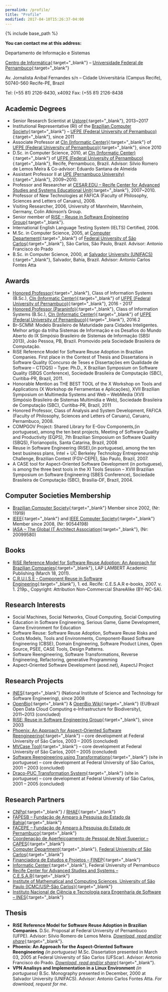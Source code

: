 ```yaml
---
permalink: /profile/
title: "Profile"
modified: 2017-04-10T15:26:37-04:00
---
```


{% include base_path %}

**You can contact me at this address:**

Departamento de Informação e Sistemas

[Centro de Informática](http://www.cin.ufpe.br){:target="_blank"} – [Universidade Federal de Pernambuco](http://www.ufpe.br){:target="_blank"}

Av. Jornalista Anibal Fernandes s/n – Cidade Universitária (Campus Recife), 50740-560 Recife-PE, Brazil

Tel: (+55 81) 2126-8430, x4092   Fax: (+55 81) 2126-8438

## Academic Degrees ##

- Senior Research Scientist at [Ustore](http://www.ustore.com.br){:target="_blank"}, 2013~2017
- Institutional Representative (RI) of the [Brazilian Computer Society](http://www.sbc.org.br){:target="_blank"} – [UFPE (Federal University of Pernambuco)](http://www.ufpe.br){:target="_blank"}, since 2011
- Associate Professor at [CIn (Informatic Center)](http://www.cin.ufpe.br){:target="_blank"} of [UFPE (Federal University of Pernambuco)](http://www.ufpe.br){:target="_blank"}, since 2010
- D.Sc. in Computer Science, 2010, at [CIn (Informatic Center)](http://www.cin.ufpe.br){:target="_blank"} of [UFPE (Federal University of Pernambuco)](http://www.ufpe.br){:target="_blank"}, Recife, Pernambuco, Brazil. Advisor: Silvio Romero de Lemos Meira & Co-advisor: Eduardo Santana de Almeida
- Assistant Professor II at [UPE (Pernambuco University)](http://www.upe.br/graducao/cursos-presenciais/113-industrix/project-2/439-bacharelado-em-sistemas-de-informacao){:target="_blank"}, 2009~2010.
- Professor and Researcher at [CESAR.EDU – Recife Center for Advanced Studies and Systems Educational Unit](http://www.cesar.edu.br/){:target="_blank"}, 2007~2010.
- Professor of New Technologies at FAFICA (Faculty of Philosophy, Sciences and Letters of Caruaru), 2008.
- Visiting Researcher, 2006, University of Mannheim, Mannheim, Germany, Colin Atkinson’s Group.
- Senior member of [RiSE – Reuse in Software Engineering Group](http://www.rise.com.br/riselabs/){:target="_blank"}.
- International English Language Testing System (IELTS) Certified, 2006.
- M.Sc. in Computer Science, 2005, at [Computer Departement](http://www.dc.ufscar.br){:target="_blank"} of [Federal University of São Carlos](http://www.ufscar.br){:target="_blank"}, São Carlos, São Paulo, Brazil. Advisor: Antonio Francisco do Prado
- B.Sc. in Computer Science, 2000, at [Salvador University (UNIFACS)](http://www.unifacs.br){:target="_blank"}, Salvador, Bahia, Brazil. Advisor: Antonio Carlos Fontes Atta

## Awards ##

- [Honored Professor](https://goo.gl/photos/7VgfFuFpPyqXyJ3Q7){:target="_blank"}, Class of Information Systems (B.Sc.), [CIn (Informatic Center)](http://www.cin.ufpe.br){:target="_blank"} of [UFPE (Federal University of Pernambuco)](http://www.ufpe.br){:target="_blank"}, 2016 - 2017
- [Honored Professor (Paraninfo)](https://goo.gl/photos/f7tLnSzgUTEdcCteA){:target="_blank"}, Class of Information Systems (B.Sc.), [CIn (Informatic Center)](http://www.cin.ufpe.br){:target="_blank"} of [UFPE (Federal University of Pernambuco)](http://www.ufpe.br){:target="_blank"}, 2016.2
- Br-SCMM: Modelo Brasileiro de Maturidade para Cidades Inteligentes. Melhor artigo da trilha Sistemas de Informação e os Desafios do Mundo Aberto do IX Simpósio Brasileiro de Sistemas de Informação (SBSI 2013), João Pessoa, PB, Brazil. Promovido pela Sociedade Brasileira de Computação.
- RiSE Reference Model for Software Reuse Adoption in Brazilian Companies. First place in the Contest of Thesis and Dissertations in Software Quality (Concurso de Teses e Dissertações em Qualidade de Software – CTDQS) – Type: Ph.D., X Brazilian Symposium on Software Quality (SBQS Conference), Sociedade Brasileira de Computação (SBC), Curitiba-PR, Brazil, 2011.
- Honorable Mention as THE BEST TOOL of the X Workshop on Tools and Applications (X Workshop de Ferramentas e Aplicações), XVII Brazilian Symposium on Multimedia Systems and Web – WebMedia (XVII Simpósio Brasileiro de Sistemas Multimídia e Web), Sociedade Brasileira de Computação (SBC), Curitiba-PR, Brazil, 2011
- Honored Professor, Class of Analysis and System Development, FAFICA (Faculty of Philosophy, Sciences and Letters of Caruaru), Caruaru, Pernambuco, 2008.
- COMPGOV Project: Shared Library for E-Gov Components,(in portuguese), among the ten best projects, Meeting of Software Quality and Productivity (EQPS), 7th Brazilian Simposium on Software Quality (SBQS), Florianopolis, Santa Catarina, Brazil, 2008
- Reuse in Software Engineering (RiSE),(in portuguese), among the ten best business plans, Intel + UC Berkeley Technology Entrepreneurship Challenge, Brazilian Contest (FGV-CEPE), São Paulo, Brazil, 2007.
- A CASE tool for Aspect-Oriented Software Development (in portuguese), is among the three best tools in the XI Tools Session – XVIII Brazilian Symposium on Software Engineering (SBES Conference), Sociedade Brasileira de Computação (SBC), Brasília-DF, Brazil, 2004.

## Computer Societies Membership ##

- [Brazilian Computer Society](http://www.sbc.org.br/){:target="_blank"} Member since 2002, (Nr: 11919)
- [IEEE](http://www.ieee.org/){:target="_blank"} and [IEEE Computer Society](http://www.ieee.org/){:target="_blank"} Member since 2008, (Nr: 90544198)
- [IASA – The Global IT Architect Association](http://www.iasaglobal.org/){:target="_blank"}, (Nr: 20099580)

## Books ##
- [RiSE Reference Model for Software Reuse Adoption: An Approach for Brazilian Companies](http://www.amazon.com/Reference-Model-Software-Reuse-Adoption/dp/3844318488/ref=sr_1_1?ie=UTF8&qid=1303219393&sr=8-1){:target="_blank"}, LAP LAMBERT Academic Publishing (March 18, 2011).
- [C.R.U.I.S.E - Component Reuse in Software Engineering](http://bit.ly/CRUiSE){:target="_blank"}, 1. ed. Recife: C.E.S.A.R e-books, 2007. v. 1. 219p., Copyright: Attribution Non-Commercial ShareAlike (BY-NC-SA).

## Research Interests ##
    
- Social Machines, Social Networks, Cloud Computing, Social Computing
- Education in Software Engineering, Serious Game, Game Development, Game Environment for Education
- Software Reuse: Software Reuse Adoption, Software Reuse Risks and Costs Models, Tools and Environments, Component-Based Software Engineering (CBSE), Domain Engineering, Software Product Lines, Open Source, PSEE, CASE Tools, Design Patterns.
- Software Reengineering, Software Transformations, Reverse Engineering, Refactoring, generative Programming
- Aspect-Oriented Software Development (aosd.net), AspectJ Project

## Research Projects ##

- [INES](http://www.ines.org.br/){:target="_blank"} (National Institute of Science and Technology for Software Engineering), since 2008
- [OpenBio](http://www.eubrazilopenbio.eu/){:target="_blank"} & [OpenBio Wiki](http://wiki.eubrazilopenbio.eu/index.php/Main_Page){:target="_blank"} (EUBrazil Open Data Cloud Computing e-Infrastructure for Biodiversity), 2011~2013 (concluded)
- [RiSE: Reuse in Software Engineering Group](http://www.rise.com.br/riselabs/){:target="_blank"}, since 2003
- [Phoenix: An Approach for Aspect-Oriented Software Reengineering](https://repositorio.ufscar.br/handle/ufscar/621){:target="_blank"} – core development at Federal University of São Carlos, 2003 – 2005 (concluded)
- [MVCase Tool](https://mvcase.dev.java.net/){:target="_blank"} – core development at Federal University of São Carlos, 2001 – 2005 (concluded)
- [Software Reengineering using Transformations](http://www.rst.dc.ufscar.br/){:target="_blank"} (site in portuguese)  – core development at Federal University of São Carlos, 2001 – 2003 (concluded)
- [Draco-PUC Transformation System](http://recope.dc.ufscar.br/dde/draco){:target="_blank"} (site in portuguese)  – core development at Federal University of São Carlos, 2001 – 2005 (concluded)

## Research Partners ##

- [CNPq](http://www.cnpq.br/){:target="_blank"} / [RHAE](http://www.cnpq.br/rhae){:target="_blank"}
- [FAPESB – Fundação de Amparo à Pesquisa do Estado da Bahia](http://www.fapesb.ba.gov.br/){:target="_blank"}
- [FACEPE – Fundação de Amparo à Pesquisa do Estado de Pernambuco](http://www.facepe.br/){:target="_blank"}
- [Coordenação de Aperfeiçoamento de Pessoal de Nível Superior – CAPES](http://www.capes.gov.br/){:target="_blank"}
- [Computer Department](http://www.dc.ufscar.br/){:target="_blank"}, [Federal University of São Carlos](http://www.ufscar.br){:target="_blank"}
- [Financiadora de Estudos e Projetos – FINEP](http://www.finep.gov.br/){:target="_blank"}
- [Informatic Center](http://www.cin.ufpe.br/){:target="_blank"}, Federal University of Pernambuco
- [Recife Center for Advanced Studies and Systems – C.E.S.A.R](http://www.cesar.org.br/){:target="_blank"}
- [Institute of Mathematical and Computing Sciences, University of São Paulo (ICMC/USP-São Carlos)](http://www.icmc.sc.usp.br/){:target="_blank"}
- [Instituto Nacional de Ciência e Tecnologia para Engenharia de Software – INES](http://www.ines.org.br/){:target="_blank"}

## Thesis ##

- **RiSE Reference Model for Software Reuse Adoption in Brazilian Companies**. D.Sc. Proposal at Federal University of Pernambuco (UFPE).  Advisor: Silvio Romero de Lemos Meira. [*Download, read and/or share*](https://www.scribd.com/document/53625784/RiSE-Reference-Model-for-Software-Reuse-Adoption-in-Brazilian-Companies?ad_group=&campaign=Skimbit%2C+Ltd.&content=10079&keyword=ft750noi&medium=affiliate&source=impactradius){:target="_blank"}.
- **Phoenix: An Approach for the Aspect-Oriented Software Reengineering** *(in portuguese)* M.Sc. Dissertation presented in March 03, 2005 at Federal University of São Carlos (UFScar). Advisor: Antonio Francisco do Prado. [*Download, read and/or share*](https://www.scribd.com/document/42180162/Phoenix-Uma-Abordagem-para-Reengenharia-de-Software-Orientada-a-Aspectos?ad_group=&campaign=Skimbit%2C+Ltd.&content=10079&keyword=ft750noi&medium=affiliate&source=impactradius){:target="_blank"}.
- **VPN Analisys and Implementation in a Linux Environment** *(in portuguese)* B.Sc. Monography presented in December, 2000 at Salvador University (UNIFACS). Advisor: Antonio Carlos Fontes Atta. *For download, request for me*.


